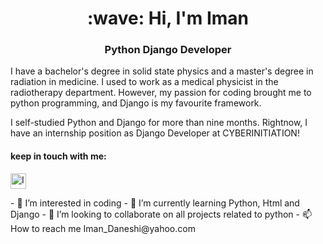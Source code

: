 <h1 align="center">:wave: Hi, I'm Iman</h1>
<h3 align="center">Python Django Developer</h3>
<p align="left" dir="auto">I have a bachelor's degree in solid state physics and a master's degree in radiation in medicine. I used to work as a medical physicist in the radiotherapy department. However, my passion for coding brought me to python programming, and Django is my favourite framework.</p>
<p align="left" dir="auto">I self-studied Python and Django for more than nine months. Rightnow, I have an internship position as Django Developer at CYBERINITIATION!</p>

<h4 align="left" dir="auto"> keep in touch with me:</h4>
<p align="left" dir="auto">
  <a href="https://linkedin.com/in/iman-daneshi" rel="nofollow">
    <img src="https://user-images.githubusercontent.com/99064606/175822327-5e4bdb4d-d6cc-4749-8995-c5d4d08e21a9.png" alt="ImanDaneshi" style="max-width:100%;" width="25" align="middle">
  </a>
</p>
- 👀 I’m interested in coding
- 🌱 I’m currently learning Python, Html and Django
- 💞️ I’m looking to collaborate on all projects related to python
- 📫 How to reach me Iman_Daneshi@yahoo.com


